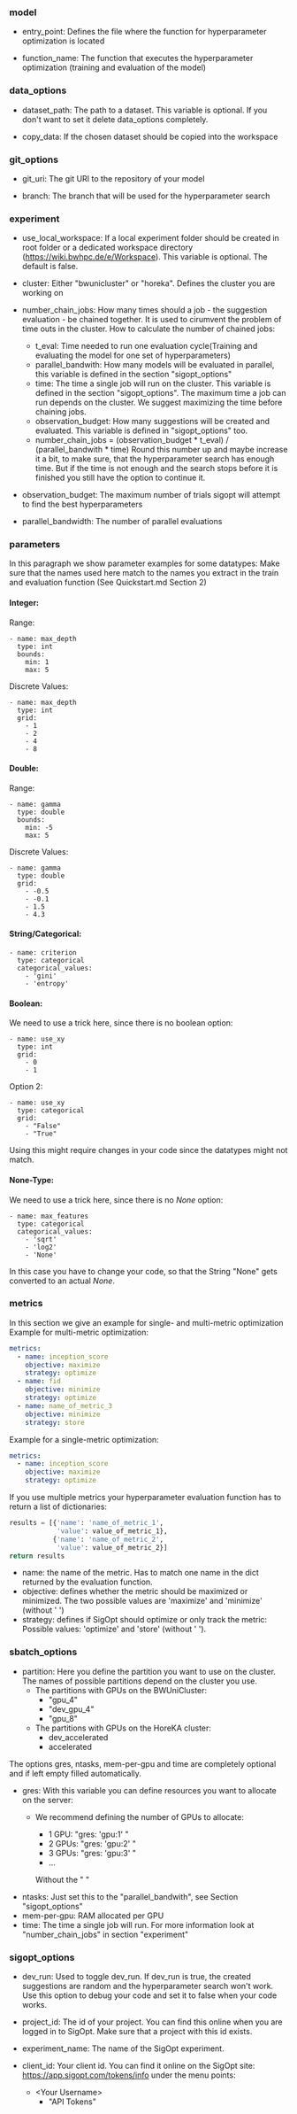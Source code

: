 ### model
- entry_point: Defines the file where the function for hyperparameter optimization is located

- function_name: The function that executes the hyperparameter optimization 
(training and evaluation of the model)


### data_options
- dataset_path: The path to a dataset. This variable is optional. If you don't want to set it delete data_options completely.

- copy_data: If the chosen dataset should be copied into the workspace

### git_options
- git_uri: The git URI to the repository of your model

- branch: The branch that will be used for the hyperparameter search

### experiment
- use_local_workspace: If a local experiment folder should be created in root folder or a dedicated workspace 
directory (https://wiki.bwhpc.de/e/Workspace). This variable is optional. The default is false.


- cluster: Either "bwunicluster" or "horeka". Defines the cluster you are working on


- number_chain_jobs: How many times should a job - the suggestion evaluation - be chained together. 
It is used to cirumvent the problem of time outs in the cluster.
How to calculate the number of chained jobs:
  - t_eval: Time needed to run one evaluation cycle(Training and evaluating the model for one set 
  of hyperparameters)
  - parallel_bandwith: How many models will be evaluated in parallel, 
    this variable is defined in the section "sigopt_options"
  - time: The time a single job will run on the cluster. This variable is defined in the section "sigopt_options".
    The maximum time a job can run depends on the cluster. We suggest maximizing the time before chaining jobs.
  - observation_budget: How many suggestions will be created and evaluated. 
    This variable is defined in "sigopt_options" too.
  - number_chain_jobs = (observation_budget * t_eval) / (parallel_bandwith * time)
    Round this number up and maybe increase it a bit, to make sure, that the hyperparameter search has enough time.
    But if the time is not enough and the search stops before it is finished you still have the option to continue it.
  

- observation_budget: The maximum number of trials sigopt will attempt to find the best hyperparameters


- parallel_bandwidth: The number of parallel evaluations

### parameters
In this paragraph we show parameter examples for some datatypes:
Make sure that the names used here match to the names you extract in the train and evaluation function 
(See Quickstart.md Section 2) 

#### Integer:
Range:
```
- name: max_depth
  type: int
  bounds:
    min: 1
    max: 5
```
Discrete Values:
```
- name: max_depth
  type: int
  grid:
    - 1
    - 2
    - 4
    - 8
```

#### Double:
Range:
```
- name: gamma
  type: double
  bounds:
    min: -5
    max: 5
```   
Discrete Values:
```
- name: gamma
  type: double
  grid:
    - -0.5
    - -0.1
    - 1.5
    - 4.3
```   

#### String/Categorical:
```
- name: criterion
  type: categorical
  categorical_values:
    - 'gini'
    - 'entropy'
``` 

#### Boolean:
We need to use a trick here, since there is no boolean option:
```
- name: use_xy
  type: int
  grid:
    - 0
    - 1
```
Option 2:
```
- name: use_xy
  type: categorical
  grid:
    - "False"
    - "True"
```
Using this might require changes in your code since the datatypes might not match.

#### None-Type:
We need to use a trick here, since there is no _None_ option:
```
- name: max_features
  type: categorical
  categorical_values:
    - 'sqrt'
    - 'log2'
    - 'None'
``` 
In this case you have to change your code, so that the String "None" gets converted to an actual _None_.

### metrics
In this section we give an example for single- and multi-metric optimization
Example for multi-metric optimization:
```yaml
metrics:
  - name: inception_score
    objective: maximize
    strategy: optimize
  - name: fid
    objective: minimize
    strategy: optimize
  - name: name_of_metric_3
    objective: minimize
    strategy: store
```
Example for a single-metric optimization:
```yaml
metrics:
  - name: inception_score
    objective: maximize
    strategy: optimize
```
If you use multiple metrics your hyperparameter evaluation function has to return a list of dictionaries:
```python
results = [{'name': 'name_of_metric_1',
            'value': value_of_metric_1},
           {'name': 'name_of_metric_2',
            'value': value_of_metric_2}]
return results
```

- name: the name of the metric. Has to match one name in the dict returned by the evaluation function.
- objective: defines whether the metric should be maximized or minimized. The two possible values are 'maximize' and 'minimize'
  (without ' ')
- strategy: defines if SigOpt should optimize or only track the metric: Possible values: 'optimize' and 'store' (without ' ').

### sbatch_options
  - partition: Here you define the partition you want to use on the cluster. The names of possible partitions depend on the
cluster you use. 
    - The partitions with GPUs on the BWUniCluster:
      - "gpu_4" 
      - "dev_gpu_4"
      - "gpu_8"
    - The partitions with GPUs on the HoreKA cluster:
      - dev_accelerated
      - accelerated
      
The options gres, ntasks, mem-per-gpu and time are completely optional and if left empty filled automatically.
  - gres: With this variable you can define resources you want to allocate on the server:
      - We recommend defining the number of GPUs to allocate:
        - 1 GPU: "gres: 'gpu:1' "
        - 2 GPUs: "gres: 'gpu:2' "
        - 3 GPUs: "gres: 'gpu:3' "
        - ...
        
        Without the " "
  - ntasks: Just set this to the "parallel_bandwith", see Section "sigopt_options"
  - mem-per-gpu: RAM allocated per GPU
  - time: The time a single job will run. For more information look at "number_chain_jobs" in section "experiment"


### sigopt_options
  - dev_run: Used to toggle dev_run. If dev_run is true, the created suggestions are random and the hyperparameter search won't work.
    Use this option to debug your code and set it to false when your code works.


  - project_id: The id of your project. You can find this online when you are logged in to SigOpt.
    Make sure that a project with this id exists.


  - experiment_name: The name of the SigOpt experiment.


  - client_id: Your client id. You can find it online on the SigOpt site: https://app.sigopt.com/tokens/info
    under the menu points: 
    - \<Your Username\>
      - "API Tokens"